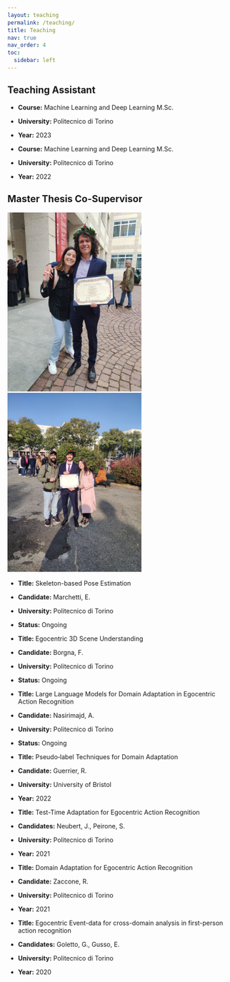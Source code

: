 ```yaml
---
layout: teaching
permalink: /teaching/
title: Teaching
nav: true
nav_order: 4
toc:
  sidebar: left
---
```


## Teaching Assistant
- **Course:** Machine Learning and Deep Learning M.Sc.
- **University:** Politecnico di Torino
- **Year:** 2023

- **Course:** Machine Learning and Deep Learning M.Sc.
- **University:** Politecnico di Torino
- **Year:** 2022

  
## Master Thesis Co-Supervisor
<img src="/assets/img/Julian.png" alt="ek1" style="width:300px;height:auto;">
<img src="/assets/img/Ema.png" alt="ek1" style="width:300px;height:auto;">



- **Title:** Skeleton-based Pose Estimation
- **Candidate:** Marchetti, E.
- **University:** Politecnico di Torino
- **Status:** Ongoing

- **Title:** Egocentric 3D Scene Understanding
- **Candidate:** Borgna, F.
- **University:** Politecnico di Torino
- **Status:** Ongoing

- **Title:** Large Language Models for Domain Adaptation in Egocentric Action Recognition
- **Candidate:** Nasirimajd, A.
- **University:** Politecnico di Torino
- **Status:** Ongoing

<!-- Uncomment the following lines if applicable -->
<!-- ## Master Thesis Co-Supervisor -->
<!-- - **Title:** Pseudo-label Techniques for Domain Adaptation -->
<!-- - **Candidate:** Guerrier, R. -->
<!-- - **University:** University of Bristol -->
<!-- - **Year:** 2023 -->

- **Title:** Pseudo‑label Techniques for Domain Adaptation
- **Candidate:** Guerrier, R. 
- **University:** University of Bristol
- **Year:** 2022

- **Title:** Test-Time Adaptation for Egocentric Action Recognition
- **Candidates:** Neubert, J., Peirone, S.
- **University:** Politecnico di Torino
- **Year:** 2021


- **Title:** Domain Adaptation for Egocentric Action Recognition
- **Candidate:** Zaccone, R.
- **University:** Politecnico di Torino
- **Year:** 2021

- **Title:** Egocentric Event-data for cross-domain analysis in first-person action recognition
- **Candidates:** Goletto, G., Gusso, E.
- **University:** Politecnico di Torino
- **Year:** 2020

